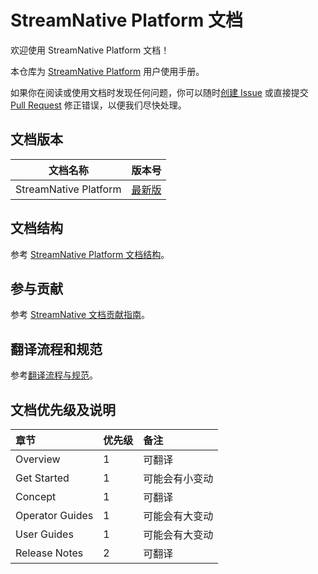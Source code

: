 # StreamNative Platform 文档

欢迎使用 StreamNative Platform 文档！

本仓库为 [StreamNative Platform](https://streamnative.io/en/platform) 用户使用手册。

如果你在阅读或使用文档时发现任何问题，你可以随时[创建 Issue](https://github.com/streamnative/snp-cn/issues/new/choose) 或直接提交 [Pull Request](https://github.com/streamnative/snp-cn/blob/master/CONTRIBUTING) 修正错误，以便我们尽快处理。

## 文档版本

| 文档名称 | 版本号 |
| -- | -- |
| StreamNative Platform | [最新版](https://docs.streamnative.io/platform/latest/overview) | 

## 文档结构

参考 [StreamNative Platform 文档结构](/sn-platform-structure.md)。

## 参与贡献

参考 [StreamNative 文档贡献指南](/CONTRIBUTING.md)。

## 翻译流程和规范

参考[翻译流程与规范](workflow-guidelines.md)。

## 文档优先级及说明

章节 | 优先级 | 备注  
:-----|:-----------|:---------
Overview         | 1 | 可翻译
Get Started      | 1 | 可能会有小变动
Concept          | 1 | 可翻译
Operator Guides  | 1 | 可能会有大变动
User Guides      | 1 | 可能会有大变动
Release Notes    | 2 | 可翻译 

